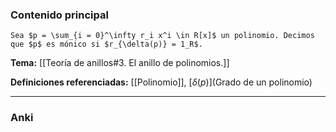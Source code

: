 ### Contenido principal

```ad-Formal
Sea $p = \sum_{i = 0}^\infty r_i x^i \in R[x]$ un polinomio. Decimos que $p$ es mónico si $r_{\delta(p)} = 1_R$.
```

**Tema:** [[Teoría de anillos#3. El anillo de polinomios.]]

**Definiciones referenciadas:** [[Polinomio]], [$\delta(p)$](Grado de un polinomio)

---
### Anki
